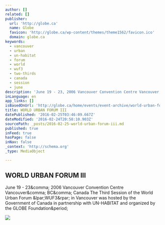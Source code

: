 ```yaml
---
author: []
related: []
publisher:
  url: 'http://globe.ca'
  name: Globe
  favicon: 'http://globe.ca/wp-content/themes/theme1562/favicon.ico'
  domain: globe.ca
keywords:
  - vancouver
  - urban
  - un-habitat
  - forum
  - world
  - wuf3
  - two-thirds
  - canada
  - session
  - june
description: 'June 19 - 23, 2006 Vancouver Convention Centre Vancouver, BC, Canada The Third Session of the World Urban Forum (WUF3) in Vancouver was hosted by the Government of Canada in partnership with UN-HABITAT and organized by the GLOBE Foundation.'
inLanguage: en
app_links: []
isBasedOnUrl: 'http://globe.ca/home/events/event-archive/world-urban-forum-iii/'
title: WORLD URBAN FORUM III
datePublished: '2016-02-25T03:46:09.667Z'
dateModified: '2016-02-24T20:58:10.903Z'
sourcePath: _posts/2016-02-25-world-urban-forum-iii.md
published: true
inFeed: true
hasPage: false
inNav: false
_context: 'http://schema.org'
_type: MediaObject

---
```

<article style=""><h1>WORLD URBAN FORUM III</h1><p>June 19 - 23&amp;comma; 2006 Vancouver Convention Centre Vancouver&amp;comma; BC&amp;comma; Canada The Third Session of the World Urban Forum &amp;lpar;WUF3&amp;rpar; in Vancouver was hosted by the Government of Canada in partnership with UN-HABITAT and organized by the GLOBE Foundation&amp;period;</p><img src="http://globe.ca/wp-content/uploads/2012/08/WUF3-SIDE-IMAGES.png" /></article>